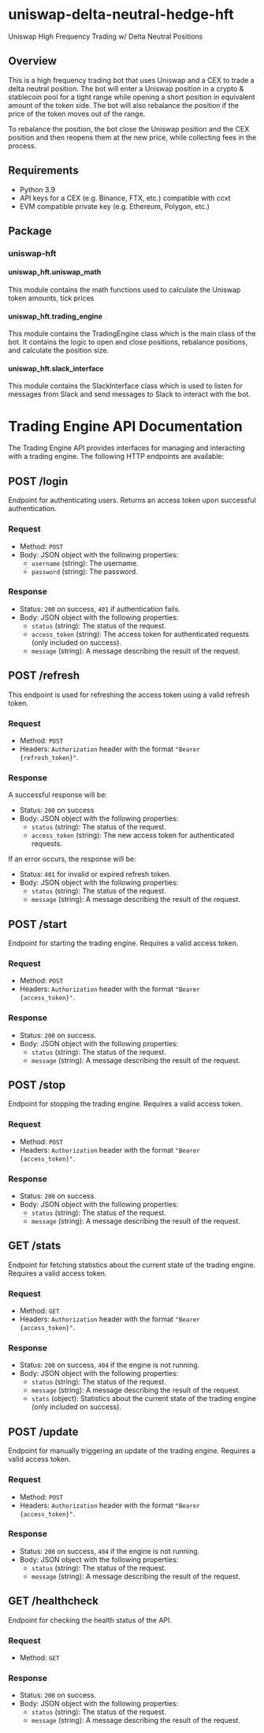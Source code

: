 # uniswap-delta-neutral-hedge-hft

Uniswap High Frequency Trading w/ Delta Neutral Positions

## Overview

This is a high frequency trading bot that uses Uniswap and a CEX to trade a delta neutral position. The bot will enter a Uniswap position in a crypto & stablecoin pool for a tight range while opening a short position in equivalent amount of the token side. The bot will also rebalance the position if the price of the token moves out of the range.

To rebalance the position, the bot close the Uniswap position and the CEX position and then reopens them at the new price, while collecting fees in the process.

## Requirements

- Python 3.9
- API keys for a CEX (e.g. Binance, FTX, etc.) compatible with ccxt
- EVM compatible private key (e.g. Ethereum, Polygon, etc.)

## Package

### uniswap-hft

#### uniswap_hft.uniswap_math

This module contains the math functions used to calculate the Uniswap token amounts, tick prices

#### uniswap_hft.trading_engine

This module contains the TradingEngine class which is the main class of the bot. It contains the logic to open and close positions, rebalance positions, and calculate the position size.

#### uniswap_hft.slack_interface

This module contains the SlackInterface class which is used to listen for messages from Slack and send messages to Slack to interact with the bot.

# Trading Engine API Documentation

The Trading Engine API provides interfaces for managing and interacting with a trading engine. The following HTTP endpoints are available:

## POST /login

Endpoint for authenticating users. Returns an access token upon successful authentication.

### Request

- Method: `POST`
- Body: JSON object with the following properties:
  - `username` (string): The username.
  - `password` (string): The password.

### Response

- Status: `200` on success, `401` if authentication fails.
- Body: JSON object with the following properties:
  - `status` (string): The status of the request.
  - `access_token` (string): The access token for authenticated requests (only included on success).
  - `message` (string): A message describing the result of the request.

## POST /refresh

This endpoint is used for refreshing the access token using a valid refresh token.

### Request

- Method: `POST`
- Headers: `Authorization` header with the format `"Bearer {refresh_token}"`.

### Response

A successful response will be:

- Status: `200` on success
- Body: JSON object with the following properties:
  - `status` (string): The status of the request.
  - `access_token` (string): The new access token for authenticated requests.

If an error occurs, the response will be:

- Status: `401` for invalid or expired refresh token.
- Body: JSON object with the following properties:
  - `status` (string): The status of the request.
  - `message` (string): A message describing the result of the request.

## POST /start

Endpoint for starting the trading engine. Requires a valid access token.

### Request

- Method: `POST`
- Headers: `Authorization` header with the format `"Bearer {access_token}"`.

### Response

- Status: `200` on success.
- Body: JSON object with the following properties:
  - `status` (string): The status of the request.
  - `message` (string): A message describing the result of the request.

## POST /stop

Endpoint for stopping the trading engine. Requires a valid access token.

### Request

- Method: `POST`
- Headers: `Authorization` header with the format `"Bearer {access_token}"`.

### Response

- Status: `200` on success.
- Body: JSON object with the following properties:
  - `status` (string): The status of the request.
  - `message` (string): A message describing the result of the request.

## GET /stats

Endpoint for fetching statistics about the current state of the trading engine. Requires a valid access token.

### Request

- Method: `GET`
- Headers: `Authorization` header with the format `"Bearer {access_token}"`.

### Response

- Status: `200` on success, `404` if the engine is not running.
- Body: JSON object with the following properties:
  - `status` (string): The status of the request.
  - `message` (string): A message describing the result of the request.
  - `stats` (object): Statistics about the current state of the trading engine (only included on success).

## POST /update

Endpoint for manually triggering an update of the trading engine. Requires a valid access token.

### Request

- Method: `POST`
- Headers: `Authorization` header with the format `"Bearer {access_token}"`.

### Response

- Status: `200` on success, `404` if the engine is not running.
- Body: JSON object with the following properties:
  - `status` (string): The status of the request.
  - `message` (string): A message describing the result of the request.

## GET /healthcheck

Endpoint for checking the health status of the API.

### Request

- Method: `GET`

### Response

- Status: `200` on success.
- Body: JSON object with the following properties:
  - `status` (string): The status of the request.
  - `message` (string): A message describing the result of the request.
